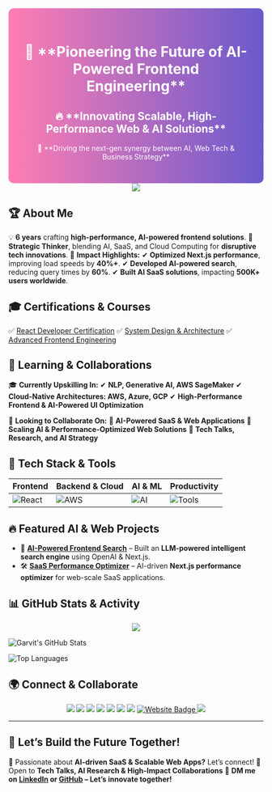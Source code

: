 <div align="center" style="background: linear-gradient(90deg, #ff7eb3, #6a5acd); color:white; padding:30px; border-radius:10px;">
<h1> 🚀 **Pioneering the Future of AI-Powered Frontend Engineering**</h1>
<h2> 🔥 **Innovating Scalable, High-Performance Web & AI Solutions** </h2>
<p> 🎯 **Driving the next-gen synergy between AI, Web Tech & Business Strategy** </p>
</div>

<div align="center">
<img src="https://readme-typing-svg.herokuapp.com?font=Fira+Code&size=24&pause=1000&color=F7B42C&center=true&vCenter=true&width=700&lines=🚀+AI-Powered+Frontend+%7C+React.js+%7C+Next.js+%7C+TypeScript;🤖+Generative+AI+%7C+LLMs+%7C+AI+Optimization+%7C+NLP;⚡+Scaling+Web+Tech+%7C+Cloud+Computing+%7C+SaaS+Solutions"/>
</div>

## 🏆 **About Me**
💡 **6 years** crafting **high-performance, AI-powered frontend solutions**.
🎯 **Strategic Thinker**, blending AI, SaaS, and Cloud Computing for **disruptive tech innovations**.
🚀 **Impact Highlights:**
✔ **Optimized Next.js performance**, improving load speeds by **40%+**.
✔ **Developed AI-powered search**, reducing query times by **60%**.
✔ **Built AI SaaS solutions**, impacting **500K+ users worldwide**.

## 🎓 **Certifications & Courses**
✅ [React Developer Certification](https://www.educative.io/verify-certificate/nZp3lEC3ByBDNo9yAF0nN1k6OV4DsQ)
✅ [System Design & Architecture](https://www.educative.io/verify-certificate/5LmjqqK3g3DTR6WRnX34NxFl5ywZoD7AXsq)
✅ [Advanced Frontend Engineering](https://www.educative.io/verify-certificate/wk31WAB3ExVcPpZ59WyjVoIQ6930NmwAWiG)

## 📖 **Learning & Collaborations**
🎓 **Currently Upskilling In:**
✔ **NLP, Generative AI, AWS SageMaker**
✔ **Cloud-Native Architectures: AWS, Azure, GCP**
✔ **High-Performance Frontend & AI-Powered UI Optimization**

🤝 **Looking to Collaborate On:**
🔹 **AI-Powered SaaS & Web Applications**
🔹 **Scaling AI & Performance-Optimized Web Solutions**
🔹 **Tech Talks, Research, and AI Strategy**

## 🚀 **Tech Stack & Tools**

| **Frontend** | **Backend & Cloud** | **AI & ML** | **Productivity** |
|-------------|----------------|---------|-------------|
| ![React](https://skillicons.dev/icons?i=react,typescript,next,tailwind) | ![AWS](https://skillicons.dev/icons?i=nodejs,express,aws,azure,docker,kubernetes) | ![AI](https://skillicons.dev/icons?i=tensorflow,openai,python) | ![Tools](https://skillicons.dev/icons?i=github,gitlab,figma,postman,notion,vscode,linux) |


## 🔥 **Featured AI & Web Projects**
- 🌟 **[AI-Powered Frontend Search](https://github.com/garvitanand2/AI-Search)** – Built an **LLM-powered intelligent search engine** using OpenAI & Next.js.
- 🛠 **[SaaS Performance Optimizer](https://github.com/garvitanand2/SaaS-Optimizer)** – AI-driven **Next.js performance optimizer** for web-scale SaaS applications.

## 📊 **GitHub Stats & Activity**
<div align="center">
<img src="https://github-readme-activity-graph.vercel.app/graph?username=garvitanand2&theme=react-dark&hide_border=true"/>
</div>

![Garvit's GitHub Stats](https://github-readme-stats.vercel.app/api?username=garvitanand2&show_icons=true&theme=radical)  

![Top Languages](https://github-readme-stats.vercel.app/api/top-langs/?username=garvitanand2&layout=compact&theme=radical)  

## 🌍 **Connect & Collaborate**
<p align="center">
<a href="https://www.linkedin.com/in/garvitanand2/"><img src="https://img.shields.io/badge/LinkedIn-0A66C2?style=for-the-badge&logo=linkedin&logoColor=white"/></a>
<a href="https://github.com/garvitanand2"><img src="https://img.shields.io/badge/GitHub-181717?style=for-the-badge&logo=github&logoColor=white"/></a>
<a href="https://medium.com/@garvitanand11"><img src="https://img.shields.io/badge/Medium-000000?style=for-the-badge&logo=medium&logoColor=white"/></a>
<a href="https://www.hackerrank.com/profile/garvitanand11"><img src="https://img.shields.io/badge/HackerRank-00EA64?style=for-the-badge&logo=hackerrank&logoColor=white"/></a>
<a href="https://www.kaggle.com/dsgarvit"><img src="https://img.shields.io/badge/Kaggle-20BEFF?style=for-the-badge&logo=kaggle&logoColor=white"/></a>
<a href="https://leetcode.com/u/garvitanand2/"><img src="https://img.shields.io/badge/LeetCode-FFA116?style=for-the-badge&logo=leetcode&logoColor=white"/></a>
<a href="https://www.youtube.com/@geekygarvit2275"><img src="https://img.shields.io/badge/YouTube-FF0000?style=for-the-badge&logo=youtube&logoColor=white"/></a>
<a href="https://garvit-profile.netlify.app/" title="Visit My Website" target="_blank">
  <img src="https://img.shields.io/badge/Website-Live-green?style=for-the-badge&logo=google-chrome&logoColor=white" alt="Website Badge"/>
</a>
<a href="https://www.instagram.com/garvit.anand_/"><img src="https://img.shields.io/badge/Instagram-E4405F?style=for-the-badge&logo=instagram&logoColor=white"/></a>
<!-- <a href="https://www.buymeacoffee.com/garvit"><img src="https://img.shields.io/badge/Buy%20Me%20a%20Coffee-FFDD00?style=for-the-badge&logo=buymeacoffee&logoColor=black"/></a> -->
</p>

---

## 🚀 **Let’s Build the Future Together!**
🔹 Passionate about **AI-driven SaaS & Scalable Web Apps?** Let’s connect!
🔹 Open to **Tech Talks, AI Research & High-Impact Collaborations**
💬 **DM me on [LinkedIn](https://www.linkedin.com/in/garvitanand2/) or [GitHub](https://github.com/garvitanand2) – Let’s innovate together!**

